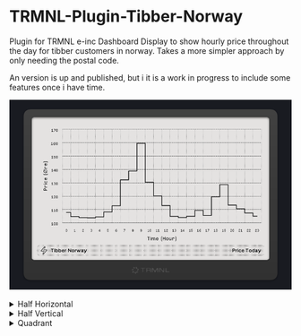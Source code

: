 # TRMNL-Plugin-Tibber-Norway
Plugin for TRMNL e-inc Dashboard Display to show hourly price throughout the day for tibber customers in norway. Takes a more simpler approach by only needing the postal code.

An version is up and published, but i it is a work in progress to include some features once i have time.

![preview full](assets/full.png)


<details>
<summary>Half Horizontal</summary>
  
![half horizontal](assets/half_horizontal.png)
</details>


<details>
<summary>Half Vertical</summary>
  
![half vertical](assets/half_vertical.png)
</details>


<details>
<summary>Quadrant</summary>
  
![quadrant](assets/quadrant.png)
</details>
